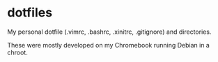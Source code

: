 # dotfiles
My personal dotfile (.vimrc, .bashrc, .xinitrc, .gitignore) and directories.

These were mostly developed on my Chromebook running Debian in a chroot.
